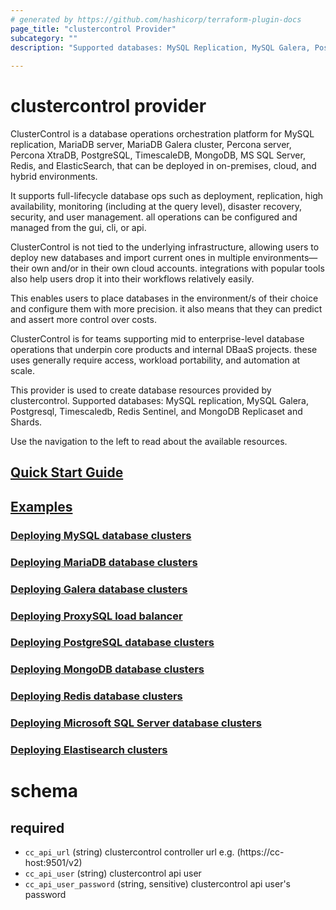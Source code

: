 ```yaml
---
# generated by https://github.com/hashicorp/terraform-plugin-docs
page_title: "clustercontrol Provider"
subcategory: ""
description: "Supported databases: MySQL Replication, MySQL Galera, PostgreSQL, TimeScaleDB, Redis Sentinel, and MongoDB ReplicaSet and Shards"
  
---
```


# clustercontrol provider

ClusterControl is a database operations orchestration platform for 
MySQL replication, MariaDB server, MariaDB Galera cluster, Percona server, 
Percona XtraDB, PostgreSQL, TimescaleDB, MongoDB, MS SQL Server, Redis, and ElasticSearch, 
that can be deployed in on-premises, cloud, and hybrid environments.

It supports full-lifecycle database ops such as deployment, replication, high availability, 
monitoring (including at the query level), disaster recovery, security, and user management. 
all operations can be configured and managed from the gui, cli, or api.

ClusterControl is not tied to the underlying infrastructure, allowing users to deploy new databases and 
import current ones in multiple environments—their own and/or in their own cloud accounts. 
integrations with popular tools also help users drop it into their workflows relatively easily.

This enables users to place databases in the environment/s of their choice and configure them with more precision. 
it also means that they can predict and assert more control over costs.

ClusterControl is for teams supporting mid to enterprise-level database operations that underpin core products and internal DBaaS projects.
these uses generally require access, workload portability, and automation at scale.

This provider is used to create database resources provided by clustercontrol. 
Supported databases: MySQL replication, MySQL Galera, Postgresql, Timescaledb, Redis Sentinel, and MongoDB Replicaset and Shards.

Use the navigation to the left to read about the available resources.

## [Quick Start Guide](guides/getting-started.md)

## [Examples](guides/examples.md)

### [Deploying MySQL database clusters](https://github.com/severalnines/terraform-provider-clustercontrol/tree/main/examples/mysql-maria)
### [Deploying MariaDB database clusters](https://github.com/severalnines/terraform-provider-clustercontrol/tree/main/examples/mysql-maria)
### [Deploying Galera database clusters](https://github.com/severalnines/terraform-provider-clustercontrol/tree/main/examples/mysql-maria)
### [Deploying ProxySQL load balancer](https://github.com/severalnines/terraform-provider-clustercontrol/tree/main/examples/mysql-maria#proxysql-load-balancer-for-mysqlmariadb)
### [Deploying PostgreSQL database clusters](https://github.com/severalnines/terraform-provider-clustercontrol/tree/main/examples/postgres)
### [Deploying MongoDB database clusters](https://github.com/severalnines/terraform-provider-clustercontrol/tree/main/examples/mongo)
### [Deploying Redis database clusters](https://github.com/severalnines/terraform-provider-clustercontrol/tree/main/examples/redis)
### [Deploying Microsoft SQL Server database clusters](https://github.com/severalnines/terraform-provider-clustercontrol/tree/main/examples/mssql)
### [Deploying Elastisearch clusters](https://github.com/severalnines/terraform-provider-clustercontrol/tree/main/examples/elastic)

<!-- schema generated by tfplugindocs -->
# schema

## required

- `cc_api_url` (string) clustercontrol controller url e.g. (https://cc-host:9501/v2)
- `cc_api_user` (string) clustercontrol api user
- `cc_api_user_password` (string, sensitive) clustercontrol api user's password
